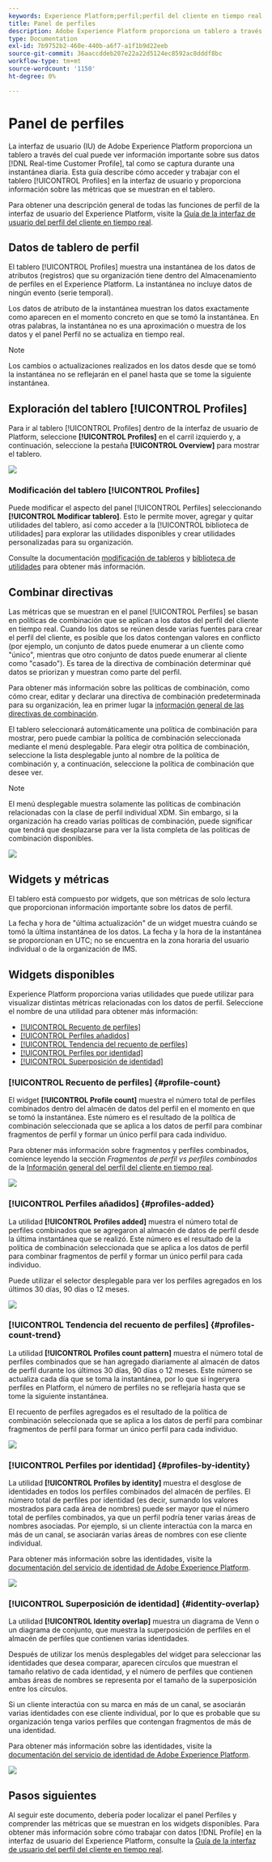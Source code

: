 ```yaml
---
keywords: Experience Platform;perfil;perfil del cliente en tiempo real;interfaz de usuario;IU;personalización;panel de perfiles;panel
title: Panel de perfiles
description: Adobe Experience Platform proporciona un tablero a través del cual puede ver información importante sobre los datos del Perfil del cliente en tiempo real de su organización.
type: Documentation
exl-id: 7b9752b2-460e-440b-a6f7-a1f1b9d22eeb
source-git-commit: 36aaccddeb207e22a22d5124ec8592ac8dddf8bc
workflow-type: tm+mt
source-wordcount: '1150'
ht-degree: 0%

---
```


#  Panel de perfiles

La interfaz de usuario (IU) de Adobe Experience Platform proporciona un tablero a través del cual puede ver información importante sobre sus datos [!DNL Real-time Customer Profile], tal como se captura durante una instantánea diaria. Esta guía describe cómo acceder y trabajar con el tablero [!UICONTROL Profiles] en la interfaz de usuario y proporciona información sobre las métricas que se muestran en el tablero.

Para obtener una descripción general de todas las funciones de perfil de la interfaz de usuario del Experience Platform, visite la [Guía de la interfaz de usuario del perfil del cliente en tiempo real](../../profile/ui/user-guide.md).

## Datos de tablero de perfil

El tablero [!UICONTROL Profiles] muestra una instantánea de los datos de atributos (registros) que su organización tiene dentro del Almacenamiento de perfiles en el Experience Platform. La instantánea no incluye datos de ningún evento (serie temporal).

Los datos de atributo de la instantánea muestran los datos exactamente como aparecen en el momento concreto en que se tomó la instantánea. En otras palabras, la instantánea no es una aproximación o muestra de los datos y el panel Perfil no se actualiza en tiempo real.

>[!NOTE]
>
>Los cambios o actualizaciones realizados en los datos desde que se tomó la instantánea no se reflejarán en el panel hasta que se tome la siguiente instantánea.

## Exploración del tablero [!UICONTROL Profiles]

Para ir al tablero [!UICONTROL Profiles] dentro de la interfaz de usuario de Platform, seleccione **[!UICONTROL Profiles]** en el carril izquierdo y, a continuación, seleccione la pestaña **[!UICONTROL Overview]** para mostrar el tablero.

![](../images/profiles/dashboard-overview.png)

### Modificación del tablero [!UICONTROL Profiles]

Puede modificar el aspecto del panel [!UICONTROL Perfiles] seleccionando **[!UICONTROL Modificar tablero]**. Esto le permite mover, agregar y quitar utilidades del tablero, así como acceder a la [!UICONTROL biblioteca de utilidades] para explorar las utilidades disponibles y crear utilidades personalizadas para su organización.

Consulte la documentación [modificación de tableros](../modify.md) y [biblioteca de utilidades](../widget-library.md) para obtener más información.

## Combinar directivas

Las métricas que se muestran en el panel [!UICONTROL Perfiles] se basan en políticas de combinación que se aplican a los datos del perfil del cliente en tiempo real. Cuando los datos se reúnen desde varias fuentes para crear el perfil del cliente, es posible que los datos contengan valores en conflicto (por ejemplo, un conjunto de datos puede enumerar a un cliente como &quot;único&quot;, mientras que otro conjunto de datos puede enumerar al cliente como &quot;casado&quot;). Es tarea de la directiva de combinación determinar qué datos se priorizan y muestran como parte del perfil.

Para obtener más información sobre las políticas de combinación, como cómo crear, editar y declarar una directiva de combinación predeterminada para su organización, lea en primer lugar la [información general de las directivas de combinación](../../profile/merge-policies/overview.md).

El tablero seleccionará automáticamente una política de combinación para mostrar, pero puede cambiar la política de combinación seleccionada mediante el menú desplegable. Para elegir otra política de combinación, seleccione la lista desplegable junto al nombre de la política de combinación y, a continuación, seleccione la política de combinación que desee ver.

>[!NOTE]
>
>El menú desplegable muestra solamente las políticas de combinación relacionadas con la clase de perfil individual XDM. Sin embargo, si la organización ha creado varias políticas de combinación, puede significar que tendrá que desplazarse para ver la lista completa de las políticas de combinación disponibles.

![](../images/profiles/select-merge-policy.png)

## Widgets y métricas

El tablero está compuesto por widgets, que son métricas de solo lectura que proporcionan información importante sobre los datos de perfil.

La fecha y hora de &quot;última actualización&quot; de un widget muestra cuándo se tomó la última instantánea de los datos. La fecha y la hora de la instantánea se proporcionan en UTC; no se encuentra en la zona horaria del usuario individual o de la organización de IMS.

## Widgets disponibles

Experience Platform proporciona varias utilidades que puede utilizar para visualizar distintas métricas relacionadas con los datos de perfil. Seleccione el nombre de una utilidad para obtener más información:

* [[!UICONTROL Recuento de perfiles]](#profile-count)
* [[!UICONTROL Perfiles añadidos]](#profiles-added)
* [[!UICONTROL Tendencia del recuento de perfiles]](#profiles-count-trend)
* [[!UICONTROL Perfiles por identidad]](#profiles-by-identity)
* [[!UICONTROL Superposición de identidad]](#identity-overlap)

### [!UICONTROL Recuento de perfiles] {#profile-count}

El widget **[!UICONTROL Profile count]** muestra el número total de perfiles combinados dentro del almacén de datos del perfil en el momento en que se tomó la instantánea. Este número es el resultado de la política de combinación seleccionada que se aplica a los datos de perfil para combinar fragmentos de perfil y formar un único perfil para cada individuo.

Para obtener más información sobre fragmentos y perfiles combinados, comience leyendo la sección *Fragmentos de perfil vs perfiles combinados* de la [Información general del perfil del cliente en tiempo real](../../profile/home.md).

![](../images/profiles/profile-count.png)

### [!UICONTROL Perfiles añadidos] {#profiles-added}

La utilidad **[!UICONTROL Profiles added]** muestra el número total de perfiles combinados que se agregaron al almacén de datos de perfil desde la última instantánea que se realizó. Este número es el resultado de la política de combinación seleccionada que se aplica a los datos de perfil para combinar fragmentos de perfil y formar un único perfil para cada individuo.

Puede utilizar el selector desplegable para ver los perfiles agregados en los últimos 30 días, 90 días o 12 meses.

![](../images/profiles/profiles-added.png)

### [!UICONTROL Tendencia del recuento de perfiles] {#profiles-count-trend}

La utilidad **[!UICONTROL Profiles count pattern]** muestra el número total de perfiles combinados que se han agregado diariamente al almacén de datos de perfil durante los últimos 30 días, 90 días o 12 meses. Este número se actualiza cada día que se toma la instantánea, por lo que si ingeryera perfiles en Platform, el número de perfiles no se reflejaría hasta que se tome la siguiente instantánea.

El recuento de perfiles agregados es el resultado de la política de combinación seleccionada que se aplica a los datos de perfil para combinar fragmentos de perfil para formar un único perfil para cada individuo.

![](../images/profiles/profile-count-trend.png)

### [!UICONTROL Perfiles por identidad] {#profiles-by-identity}

La utilidad **[!UICONTROL Profiles by identity]** muestra el desglose de identidades en todos los perfiles combinados del almacén de perfiles. El número total de perfiles por identidad (es decir, sumando los valores mostrados para cada área de nombres) puede ser mayor que el número total de perfiles combinados, ya que un perfil podría tener varias áreas de nombres asociadas. Por ejemplo, si un cliente interactúa con la marca en más de un canal, se asociarán varias áreas de nombres con ese cliente individual.

Para obtener más información sobre las identidades, visite la [documentación del servicio de identidad de Adobe Experience Platform](../../identity-service/home.md).

![](../images/profiles/profiles-by-identity.png)

### [!UICONTROL Superposición de identidad] {#identity-overlap}

La utilidad **[!UICONTROL Identity overlap]** muestra un diagrama de Venn o un diagrama de conjunto, que muestra la superposición de perfiles en el almacén de perfiles que contienen varias identidades.

Después de utilizar los menús desplegables del widget para seleccionar las identidades que desea comparar, aparecen círculos que muestran el tamaño relativo de cada identidad, y el número de perfiles que contienen ambas áreas de nombres se representa por el tamaño de la superposición entre los círculos.

Si un cliente interactúa con su marca en más de un canal, se asociarán varias identidades con ese cliente individual, por lo que es probable que su organización tenga varios perfiles que contengan fragmentos de más de una identidad.

Para obtener más información sobre las identidades, visite la [documentación del servicio de identidad de Adobe Experience Platform](../../identity-service/home.md).

![](../images/profiles/identity-overlap.png)

## Pasos siguientes

Al seguir este documento, debería poder localizar el panel Perfiles y comprender las métricas que se muestran en los widgets disponibles. Para obtener más información sobre cómo trabajar con datos [!DNL Profile] en la interfaz de usuario del Experience Platform, consulte la [Guía de la interfaz de usuario del perfil del cliente en tiempo real](../../profile/ui/user-guide.md).
